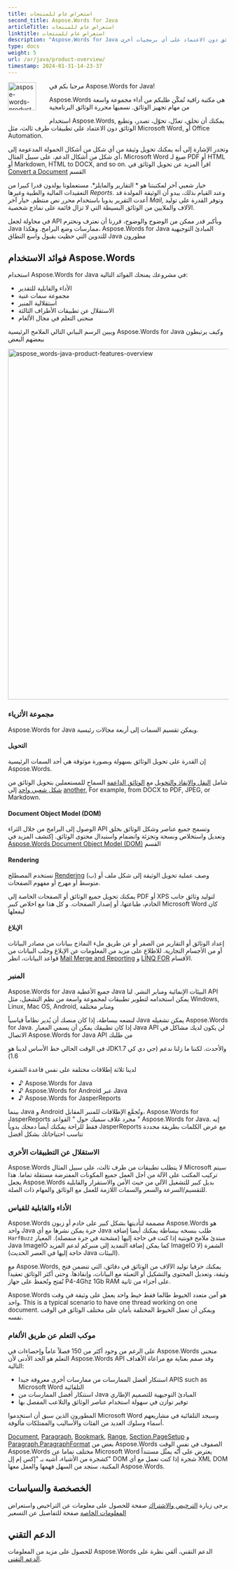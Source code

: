 ```yaml
---
title: استعراض عام للمنتجات
second_title: Aspose.Words for Java
articleTitle: استعراض عام للمنتجات
linktitle: استعراض عام للمنتجات
description: "Aspose.Words for Java هي مكتبة برمجيات مصممة لإنشاء، وتعديل، وتحويل، وإصدار، وطباعة الوثائق دون الاعتماد على أي برمجيات أخرى."
type: docs
weight: 5
url: /ar/java/product-overview/
timestamp: 2024-01-31-14-23-37
---
```


<img src="/words/java/product-overview/home_1" alt="aspose-words-product" align="left" style="width:64px; margin: 0 30px 30px 0"/>

مرحبا بكم في Aspose.Words for Java!

Aspose.Words هي مكتبة راقية تُمكّن طلبكم من أداء مجموعة واسعة من مهام تجهيز الوثائق. نسميها محررة الوثائق البرنامجية

استخدام Aspose.Words, يمكنك أن تخلق، تعدّل، تحوّل، تصدر، وتطبع الوثائق دون الاعتماد على تطبيقات طرف ثالث، مثل Microsoft Word, أو Office Automation.

وتجدر الإشارة إلى أنه يمكنك تحويل وثيقة من أي شكل من أشكال الحمولة المدعومة إلى أي شكل من أشكال الدعم، على سبيل المثال، Microsoft Word صيغ لـ PDF أو HTML أو Markdown, HTML to DOCX, and so on. اقرأ المزيد عن تحويل الوثائق في [Convert a Document](/words/ar/java/convert-a-document/) القسم

خيار شعبي آخر لمكتبتنا هو * التقارير والمايلز*. مستعملونا يولدون قدرا كبيرا من التعقيدات المالية والطبية وغيرها *Reports*. وعند القيام بذلك، يبدو أن الوثيقة المولدة قد أعدت التقرير يدويا باستخدام محرر نص منتظم. خيار آخر *Mail*, وتوفر القدرة على توليد الآلاف والملايين من الوثائق البسيطة التي لا تزال قائمة على نماذج شخصية.

في محاولة لجعل API وبأكبر قدر ممكن من الوضوح والوضوح، قررنا أن نعترف ونحترم Java ممارسات وضع البرامج. وهكذا، Aspose.Words for Java المبادئ التوجيهية للتدوين التي حظيت بقبول واسع النطاق Java مطورون

## فوائد الاستخدام Aspose.Words

استخدام Aspose.Words for Java في مشروعك يمنحك الفوائد التالية:

* الأداء والقابلية للتقدير
* مجموعة سمات غنية
* استقلالية المنبر
* الاستقلال عن تطبيقات الأطراف الثالثة
* منحنى التعلم في مجال الألغام

ويبين الرسم البياني التالي الملامح الرئيسية Aspose.Words for Java وكيف يرتبطون ببعضهم البعض

<img src="/words/java/product-overview/aspose-words-product-features-overview.png" alt="aspose_words-java-product-features-overview" style="width:800px"/>

### مجموعة الأثرياء

Aspose.Words for Java ويمكن تقسيم السمات إلى أربعة مجالات رئيسية.

#### التحويل

إن القدرة على تحويل الوثائق بسهولة وبصورة موثوقة هي أحد السمات الرئيسية Aspose.Words.

شامل [النقل والإنقاذ والتحويل](/words/ar/java/loading-saving-and-converting/) مع [الوثائق الداعمة](/words/ar/java/supported-document-formats/) السماح للمستعملين بتحويل الوثائق من [شكل شعبي واحد](https://reference.aspose.com/words/java/com.aspose.words/loadformat/) إلى [another](https://reference.aspose.com/words/java/com.aspose.words/saveformat/), For example, from DOCX to PDF, JPEG, or Markdown.

#### Document Object Model (DOM)

الوصول إلى البرامج من خلال الثراء API وتسمح جميع عناصر وشكل الوثائق بخلق وتعديل واستخلاص ونسخة وتجزئة وانضمام واستبدال محتوى الوثائق. إكتشف المزيد في [Aspose.Words Document Object Model (DOM)](/words/ar/java/aspose-words-document-object-model/) القسم

#### Rendering

نستخدم المصطلح [Rendering](/words/ar/java/rendering/) (ب) وصف عملية تحويل الوثيقة إلى شكل ملف أو متوسط أو مهرج أو مفهوم الصفحات.

يمكنك تحويل جميع الوثائق أو الصفحات الخاصة إلى PDF أو XPS لتوليد وثائق جانب الخادم، طباعتها، أو إصدار الصفحات. و كل هذا مع اخلاص كبير Microsoft Word كان ليفعلها

#### الإبلاغ

إعداد الوثائق أو التقارير من الصفر أو عن طريق ملء النماذج ببيانات من مصادر البيانات أو من الأجسام التجارية. للاطلاع على مزيد من المعلومات عن الإبلاغ وجلب البيانات من قواعد البيانات، انظر [Mail Merge and Reporting](/words/java/mail-merge-and-reporting/) و [LINQ FOR](/words/java/linq-reporting-engine/) الأقسام.

### المنبر

Aspose.Words for Java جميع الأغطية Java البيئات الإنمائية ومنابر النشر. لنا API يمكن استخدامه لتطوير تطبيقات لمجموعة واسعة من نظم التشغيل، مثل Windows, Linux, Mac OS, Android, ومنابر مختلفة

لنضعه ببساطة، إذا كان منصك أن يُدير نظاماً قياسياً Java يمكن تشغيله Aspose.Words for Java. إذا كان تطبيقك يمكن أن يسمي المعيار Java API لن يكون لديك مشاكل في الاتصال Aspose.Words for Java API من طلبك

في الوقت الحالي خط الأساس لدينا هو JDK1.7 والأحدث. لكننا ما زلنا ندعم (جي دي كي 1.6)

لدينا ثلاثة إطلاقات مختلفة على نفس قاعدة الشفرة

* ♪ Aspose.Words for Java
* ♪ Aspose.Words for Android عبر Java
* ♪ Aspose.Words for JasperReports

بينما Java و Android وتُجمَّع الإطلاقات للمنبر المقابل، Aspose.Words for JasperReports مجرد غلاف سميك حول " القواعد " Aspose.Words for Java. إنه فقط للراحة يمكنك أيضاً دمجك يدوياً JasperReports مع عرض الكلمات بطريقة محددة تناسب احتياجاتك بشكل أفضل

### الاستقلال عن التطبيقات الأخرى

Aspose.Words لا يتطلب تطبيقات من طرف ثالث، على سبيل المثال Microsoft سيتم تركيب المكتب على الآلة من أجل العمل جميع المكونات المفترضة مستقلة تماما. هذا يجعل Aspose.Words بديل كبير للتشغيل الآلي من حيث الأمن والاستقرار والقابلية للتقسيم/السرعة والسعر والسمات اللازمة للعمل مع الوثائق والمهام ذات الصلة.

### الأداء والقابلية للقياس

Aspose.Words مصممة لتأديتها بشكل كبير على خادم أو زبون Aspose.Words هو واحد Java جرة يمكن نشرها مع أي Java طلب بنسخه ببساطة يمكنك أيضا إضافة `HarfBuzz` مبتدئ ملامح فونتية إذا كنت في حاجة إليها (مشحنة في جرة منفصلة). المعيار Java ImageIO كما يمكن إضافة التمديد إلى منبركم لدعم المزيد ImageIO الشفرة (لا حاجة إليها في العصر الحديث) Java البيئات).

مع Aspose.Words, يمكنك حرفيا توليد الآلاف من الوثائق في دقائق، التي تتضمن فتح وثيقة، وتعديل المحتوى والتشكيل أو التعبئة مع البيانات، وإنقاذها. وحتى أكثر الوثائق تعقيداً تُفتح وتُحفظ على جهاز P4-4Ghz 1Gb RAM على أجزاء من ثانية.

Aspose.Words هو آمن متعدد الخيوط طالما فقط خيط واحد يعمل على وثيقة في وقت واحد. This is a typical scenario to have one thread working on one document. ويمكن أن تعمل الخيوط المختلفة بأمان على مختلف الوثائق في الوقت نفسه.

### موكب التعلم عن طريق الألغام

على الرغم من وجود أكثر من 150 فصلاً عاماً وإحصاءات في Aspose.Words منحنى التعلم هو الحد الأدنى لأن Aspose.Words API وقد صمم بعناية مع مراعاة الأهداف التالية:

* استنكار أفضل الممارسات من ممارسات أخرى معروفة جيدا APIS such as Microsoft Word التلقائية
* استنكار أفضل الممارسات من Java المبادئ التوجيهية للتصميم الإطاري
* توفير توازن في سهولة استخدام عناصر الوثائق والتلاعب المفصل بها

المطورون الذين سبق أن استخدموا Microsoft Word وسيجد التلقائية في مشاريعهم أسماء وسلوك العديد من الفئات والأساليب والممتلكات مألوفة.

[Document](https://reference.aspose.com/words/java/com.aspose.words/document/), [Paragraph](https://reference.aspose.com/words/java/com.aspose.words/paragraph/), [Bookmark](https://reference.aspose.com/words/java/com.aspose.words/bookmark/), [Range](https://reference.aspose.com/words/java/com.aspose.words/range/), [Section.PageSetup](https://reference.aspose.com/words/java/com.aspose.words/section/#getPageSetup) و [Paragraph.ParagraphFormat](https://reference.aspose.com/words/java/com.aspose.words/paragraph/#ParagraphFormat) بعض من Aspose.Words الصفوف في نفس الوقت Aspose.Words مختلف تماما عن Microsoft Word يعترض على أنّه يمثّل مستنداً كشجرة من الأشياء، أشبه بـ "إكس إم إل" DOM شجرة إذا كنت تعمل مع أي XML DOM المكتبة، ستجد من السهل فهمها والعمل معها Aspose.Words.

## الخصخصة والسياسات

يرجى زيارة [الترخيص والاشتراك](/words/ar/java/licensing/) صفحة للحصول على معلومات عن التراخيص واستعراض [المعلومات الخاصة](https://purchase.aspose.com/pricing/words/family/) صفحة للتفاصيل عن التسعير

## الدعم التقني

للحصول على مزيد من المعلومات Aspose.Words الدعم التقني، ألقي نظرة على [الدعم التقني](/words/ar/java/technical-support/).
